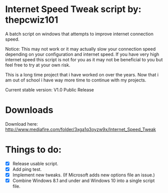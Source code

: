 # Internet Speed Tweak script by: thepcwiz101

A batch script on windows that attempts to improve internet connection speed.

Notice: This may not work or it may actually slow your connection speed depending on your configuration and internet speed. If you have 
very high internet speed this script is not for you as it may not be beneficial to you but feel free to try at your own risk.

This is a long time project that i have worked on over the years. Now that i am out of school i have way more time to continue with my projects.

Current stable version: V1.0 Public Release


# Downloads

Download here:
http://www.mediafire.com/folder/3xga1q3oyzw9x/Internet_Speed_Tweak


# Things to do:
- [x] Release usable script.
- [x] Add ping test.
- [x] Implement new tweaks. (If Microsoft adds new options file an issue.)
- [x] Combine Windows 8.1 and under and Windows 10 into a single script file.
